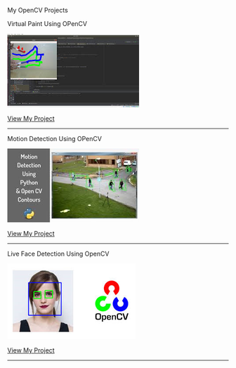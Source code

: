 My OpenCV Projects

Virtual Paint Using OPenCV

<img src="images/virt.jpeg?raw=true"/>

 <a href="https://github.com/akshitagupta15june/Virtual_Paint-using-OpenCV.git">View My Project</a>


---
Motion Detection Using OPenCV

<img src="images/motion.jpeg?raw=true"/>

<a href="https://github.com/akshitagupta15june/motion_detector_opencv.git">View My Project</a>


---
Live Face Detection Using OpenCV

<img src="images/face.jpeg?raw=true"/>

<a href="https://github.com/akshitagupta15june/face_detection_opencv_live.git">View My Project</a>


---
